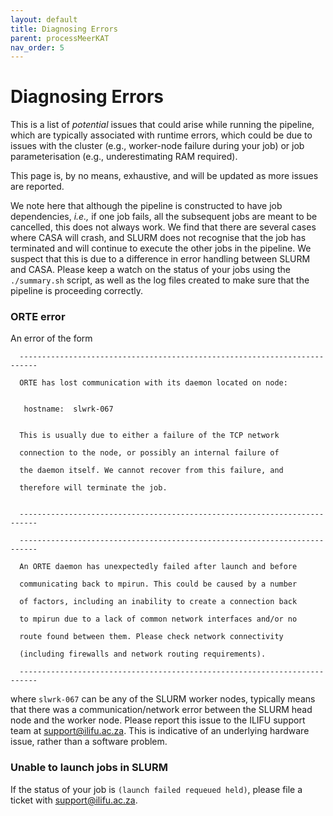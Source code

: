 ```yaml
---
layout: default
title: Diagnosing Errors
parent: processMeerKAT
nav_order: 5
---
```


# Diagnosing Errors

This is a list of _potential_ issues that could arise while running the pipeline, which are typically associated with runtime errors, which could be due to issues with the cluster (e.g., worker-node failure during your job) or job parameterisation (e.g., underestimating RAM required).

This page is, by no means, exhaustive, and will be updated as more issues are reported.

We note here that although the pipeline is constructed to have job dependencies, _i.e.,_ if one job fails, all the subsequent jobs are meant to be cancelled, this does not always work. We find that there are several cases where CASA will crash, and SLURM does not recognise that the job has terminated and will continue to execute the other jobs in the pipeline. We suspect that this is due to a difference in error handling between SLURM and CASA. Please keep a watch on the status of your jobs using the `./summary.sh` script, as well as the log files created to make sure that the pipeline is proceeding correctly.

### ORTE error

An error of the form

      --------------------------------------------------------------------------

      ORTE has lost communication with its daemon located on node:


       hostname:  slwrk-067


      This is usually due to either a failure of the TCP network

      connection to the node, or possibly an internal failure of

      the daemon itself. We cannot recover from this failure, and

      therefore will terminate the job.


      --------------------------------------------------------------------------

      --------------------------------------------------------------------------

      An ORTE daemon has unexpectedly failed after launch and before

      communicating back to mpirun. This could be caused by a number

      of factors, including an inability to create a connection back

      to mpirun due to a lack of common network interfaces and/or no

      route found between them. Please check network connectivity

      (including firewalls and network routing requirements).

      --------------------------------------------------------------------------

where `slwrk-067` can be any of the SLURM worker nodes, typically means that there was a communication/network error between the SLURM head node and the worker node. Please report this issue to the ILIFU support team at support@ilifu.ac.za. This is indicative of an underlying hardware issue, rather than a software problem.


### Unable to launch jobs in SLURM

If the status of your job is `(launch failed requeued held)`, please file a ticket with support@ilifu.ac.za.